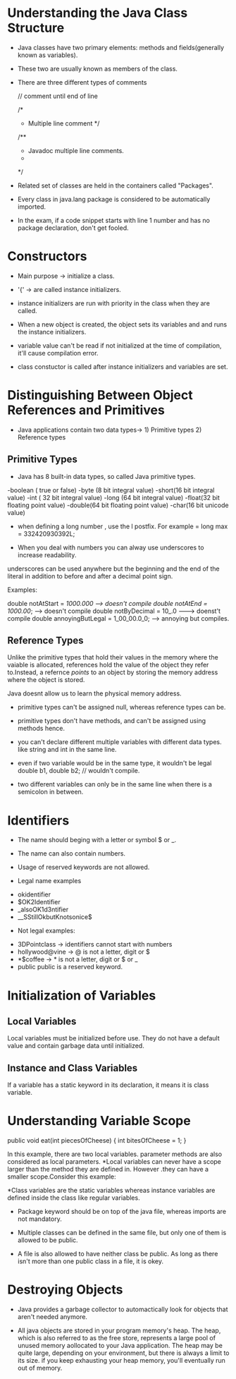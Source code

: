 # Understanding the Java Class Structure

* Java classes have two primary elements: methods and fields(generally known as variables).

* These two are usually known as members of the class.

* There are three different types of comments 
	
	// comment until end of line
	
	/*
	*  Multiple line comment
	*/
	
	/**
	* Javadoc multiple line comments.
	*
	*/
	
* Related set of classes are held in the containers called "Packages".
	
* Every class in java.lang package is considered to be automatically imported.

* In the exam, if a code snippet starts with line 1 number and has no package declaration, don't get fooled.

# Constructors

* Main purpose -> initialize a class.

* '{' -> are called instance initializers.

* instance initializers are run with priority in the class when they are called.

* When a new object is created, the object sets its variables and and runs the instance initializers.

* variable value can't be read if not initialized at the time of compilation, it'll cause compilation error.

* class constuctor is called after instance initializers and variables are set.

# Distinguishing Between Object References and Primitives 

* Java applications contain two data types-> 1) Primitive types 2) Reference types

## Primitive Types

* Java has 8 built-in data types, so called Java primitive types.

-boolean ( true or false)
-byte    (8 bit integral value)
-short(16 bit integral value)
-int ( 32 bit integral value)
-long (64 bit integral value)
-float(32 bit floating point value)
-double(64 bit floating point value)
-char(16 bit unicode value)

* when defining a long number , use the l postfix. 
For example = long max = 332420930392L;

* When you deal with numbers you can alway use underscores to increase readability.

underscores can be used anywhere but the beginning and the end of the literal in addition to before and after a decimal point sign.

Examples: 

double notAtStart = _1000.000 --> doesn't compile
double notAtEnd = 1000.00_;   --> doesn't compile
double notByDecimal =  10_.0 ---> doenst't compile
double annoyingButLegal = 1_00_00.0_0; --> annoying but compiles.

## Reference Types

Unlike the primitive types that hold their values in the memory where the vaiable is allocated, references hold the value of the object they refer to.Instead, a refernce *points* to an object by storing the memory address where the object is stored.

Java doesnt allow us to learn the physical memory address.

* primitive types can't be assigned null, whereas reference types can be.

* primitive types don't have methods, and can't be assigned using methods hence.

* you can't declare different multiple variables with different data types. like string and int in the same line.

* even if two variable would be in the same type, it wouldn't be legal
double  b1, double b2; // wouldn't compile.

* two different variables can only be in the same line when there is a semicolon in between.

# Identifiers

* The name should beging with a letter or symbol $ or _.
* The name can also contain numbers.
* Usage of reserved keywords are not allowed.

* Legal name examples
- okidentifier
- $OK2Identifier
- _alsoOK1d3ntifier
- __SStillOkbutKnotsonice$

* Not legal examples:

- 3DPointclass -> identifiers cannot start with numbers
- hollywood@vine -> @ is not a letter, digit or $
- *$coffee -> * is not a letter, digit or $ or _
- public public is a reserved keyword.


# Initialization of Variables

## Local Variables

Local variables must be initialized before use. They do not have a default value and contain garbage data until initialized.

## Instance and Class Variables 

If a variable has a static keyword in its declaration, it means it is  class variable.

# Understanding Variable Scope

public void eat(int piecesOfCheese) {
	int bitesOfCheese = 1;
}

In this example, there are two local variables. parameter methods are also considered as local parameters.
*Local variables can never have a scope larger than the method they are defined in. However .they can have a smaller scope.Consider this example:


*Class variables are the static variables whereas instance variables are defined inside the class like regular variables.

* Package keyword should be on top of the java file, whereas imports are not mandatory.

* Multiple classes can be defined in the same file, but only one of them is allowed to be public.

* A file is also allowed to have neither class be public. As long as there isn't more than one public class in a file, it is okey.

# Destroying Objects

* Java provides  a garbage collector to automactically look for objects that aren't needed anymore.

* All java objects are stored in your program memory's heap. The heap, which is also referred to as the free store, represents a large pool of unused memory aollocated to your Java application. The heap may be quite large, depending on your environment, but there is always a limit to its size. if you keep exhausting your heap memory, you'll eventually run out of memory.







